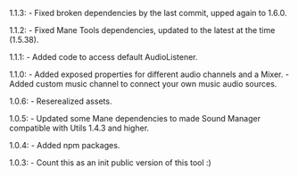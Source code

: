 1.1.3:
    - Fixed broken dependencies by the last commit, upped again to 1.6.0.

1.1.2:
    - Fixed Mane Tools dependencies, updated to the latest at the time (1.5.38).

1.1.1:
    - Added code to access default AudioListener.

1.1.0:
    - Added exposed properties for different audio channels and a Mixer.
    - Added custom music channel to connect your own music audio sources.

1.0.6:
    - Reserealized assets.

1.0.5:
    - Updated some Mane dependencies to made Sound Manager compatible with Utils 1.4.3 and higher.

1.0.4:
    - Added npm packages.

1.0.3:
    - Count this as an init public version of this tool :)